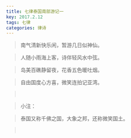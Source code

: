 ```yaml
---
title: 七律泰国南部游记一
key: 2017.2.12
tags: 七律
categories: 律诗
---
```


<blockquote class="blockquote-center">南气清新快乐闲，暂游几日似神仙。
</blockquote>
<blockquote class="blockquote-center">人随小雨海上客，诗伴轻风水中弦。
</blockquote>
<blockquote class="blockquote-center">岛美百礁静留夜，花香五色暖吐烟。
</blockquote>
<blockquote class="blockquote-center">自由国度心方喜，微笑连拍记亚湾。
</blockquote>
<blockquote class="blockquote-center"></br>
</blockquote>
<blockquote class="blockquote-center">小注：
</blockquote>
<blockquote class="blockquote-center">泰国又称千佛之国，大象之邦，还称微笑国土。
</blockquote>
<blockquote class="blockquote-center"></br>
</blockquote>
